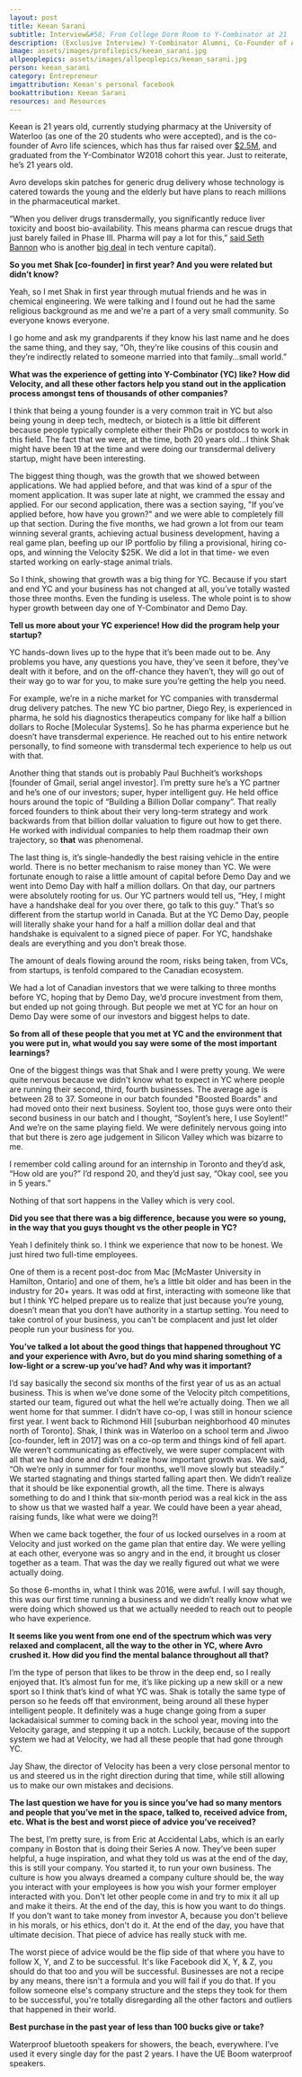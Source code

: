 ```yaml
---
layout: post
title: Keean Sarani
subtitle: Interview&#58; From College Dorm Room to Y-Combinator at 21
description: (Exclusive Interview) Y-Combinator Alumni, Co-Founder of Avro Life Sciences 
image: assets/images/profilepics/keean_sarani.jpg
allpeoplepics: assets/images/allpeoplepics/keean_sarani.jpg
person: keean_sarani
category: Entrepreneur
imgattribution: Keean's personal facebook
bookattribution: Keean Sarani
resources: and Resources
---
```


Keean is 21 years old, currently studying pharmacy at the University of Waterloo (as one of the 20 students who were accepted), and is the co-founder of Avro life sciences, which has thus far raised over <a href="https://www.crunchbase.com/organization/avro-life-science#section-related-hubs">$2.5M</a>, and graduated from the Y-Combinator W2018 cohort this year. Just to reiterate, he’s 21 years old. 

Avro develops skin patches for generic drug delivery whose technology is catered towards the young and the elderly but have plans to reach millions in the pharmaceutical market. 

“When you deliver drugs transdermally, you significantly reduce liver toxicity and boost bio-availability. This means pharma can rescue drugs that just barely failed in Phase III. Pharma will pay a lot for this,” <a href="https://techcrunch.com/2018/06/29/replacing-pills-with-a-band-aid-avro-life-sciences-thinks-theres-a-patch-for-that/">said Seth Bannon</a> who is another <a href="https://www.fifty.vc/team/seth-bannon/">big deal</a> in tech venture capital). 

<b>So you met Shak [co-founder] in first year? And you were related but didn’t know?</b>

Yeah, so I met Shak in first year through mutual friends and he was in chemical engineering. We were talking and I found out he had the same religious background as me and we're a part of a very small community. So everyone knows everyone. 

I go home and ask my grandparents if they know his last name and he does the same thing, and they say, “Oh, they’re like cousins of this cousin and they’re indirectly related to someone married into that family…small world.” 

<b>What was the experience of getting into Y-Combinator (YC) like? How did Velocity, and all these other factors help you stand out in the application process amongst tens of thousands of other companies?</b>

I think that being a young founder is a very common trait in YC but also being young in deep tech, medtech, or biotech is a little bit different because people typically complete either their PhDs or postdocs to work in this field. The fact that we were, at the time, both 20 years old...I think Shak might have been 19 at the time and were doing our transdermal delivery startup, might have been interesting.

The biggest thing though, was the growth that we showed between applications. We had applied before, and that was kind of a spur of the moment application. It was super late at night, we crammed the essay and applied. For our second application, there was a section saying, "If you’ve applied before, how have you grown?" and we were able to completely fill up that section. During the five months, we had grown a lot from our team winning several grants, achieving actual business development, having a real game plan, beefing up our IP portfolio by filing a provisional, hiring co-ops, and winning the Velocity $25K. We did a lot in that time- we even started working on early-stage animal trials. 

So I think, showing that growth was a big thing for YC. Because if you start and end YC and your business has not changed at all, you’ve totally wasted those three months. Even the funding is useless. The whole point is to show hyper growth between day one of Y-Combinator and Demo Day. 

<b>Tell us more about your YC experience! How did the program help your startup?</b>

YC hands-down lives up to the hype that it’s been made out to be. Any problems you have, any questions you have, they’ve seen it before, they’ve dealt with it before, and on the off-chance they haven’t, they will go out of their way go to war for you, to make sure you’re getting the help you need.

For example, we’re in a niche market for YC companies with transdermal drug delivery patches. The new YC bio partner, Diego Rey, is experienced in pharma, he sold his diagnostics therapeutics company for like half a billion dollars to Roche [Molecular Systems]. So he has pharma experience but he doesn’t have transdermal experience. He reached out to his entire network personally, to find someone with transdermal tech experience to help us out with that.

Another thing that stands out is probably Paul Buchheit’s workshops [founder of Gmail, serial angel investor]. I’m pretty sure he’s a YC partner and he’s one of our investors; super, hyper intelligent guy. He held office hours around the topic of “Building a Billion Dollar company”. That really forced founders to think about their very long-term strategy and work backwards from that billion dollar valuation to figure out how to get there. He worked with individual companies to help them roadmap their own trajectory, so <b>that</b> was phenomenal. 

The last thing is, it’s single-handedly the best raising vehicle in the entire world. There is no better mechanism to raise money than YC. We were fortunate enough to raise a little amount of capital before Demo Day and we went into Demo Day with half a million dollars. On that day, our partners were absolutely rooting for us. Our YC partners would tell us, “Hey, I might have a handshake deal for you over there, go talk to this guy.” That’s so different from the startup world in Canada. But at the YC Demo Day, people will literally shake your hand for a half a million dollar deal and that handshake is equivalent to a signed piece of paper. For YC, handshake deals are everything and you don’t break those. 

The amount of deals flowing around the room, risks being taken, from VCs, from startups, is tenfold compared to the Canadian ecosystem. 

We had a lot of Canadian investors that we were talking to three months before YC, hoping that by Demo Day, we’d procure investment from them, but ended up not going through. But people we met at YC for an hour on Demo Day were some of our investors and biggest helps to date. 

<b>So from all of these people that you met at YC and the environment that you were put in, what would you say were some of the most important learnings?</b>

One of the biggest things was that Shak and I were pretty young. We were quite nervous because we didn't know what to expect in YC where people are running their second, third, fourth businesses. The average age is between 28 to 37. Someone in our batch founded "Boosted Boards" and had moved onto their next business. Soylent too, those guys were onto their second business in our batch and I thought, “Soylent’s here, I use Soylent!” And we’re on the same playing field. We were definitely nervous going into that but there is zero age judgement in Silicon Valley which was bizarre to me. 

I remember cold calling around for an internship in Toronto and they’d ask, “How old are you?” I’d respond 20, and they’d just say, “Okay cool, see you in 5 years.” 

Nothing of that sort happens in the Valley which is very cool. 

<b>Did you see that there was a big difference, because you were so young, in the way that you guys thought vs the other people in YC?</b>

Yeah I definitely think so. I think we experience that now to be honest. We just hired two full-time employees. 

One of them is a recent post-doc from Mac [McMaster University in Hamilton, Ontario] and one of them, he’s a little bit older and has been in the industry for 20+ years. It was odd at first, interacting with someone like that but I think YC helped prepare us to realize that just because you’re young, doesn’t mean that you don’t have authority in a startup setting. You need to take control of your business, you can't be complacent and just let older people run your business for you. 

<b>You’ve talked a lot about the good things that happened throughout YC and your experience with Avro, but do you mind sharing something of a low-light or a screw-up you’ve had? And why was it important?</b>

I’d say basically the second six months of the first year of us as an actual business. This is when we’ve done some of the Velocity pitch competitions, started our team, figured out what the hell we’re actually doing. Then we all went home for that summer. I didn’t have co-op, I was still in honour science first year. I went back to Richmond Hill [suburban neighborhood 40 minutes north of Toronto]. Shak, I think was in Waterloo on a school term and Jiwoo [co-founder, left in 2017] was on a co-op term and things kind of fell apart. We weren’t communicating as effectively, we were super complacent with all that we had done and didn’t realize how important growth was. We said, “Oh we’re only in summer for four months, we’ll move slowly but steadily.” We started stagnating and things started falling apart then. We didn’t realize that it should be like exponential growth, all the time. There is always something to do and I think that six-month period was a real kick in the ass to show us that we wasted half a year. We could have been a year ahead, raising funds, like what were we doing?!

When we came back together, the four of us locked ourselves in a room at Velocity and just worked on the game plan that entire day. We were yelling at each other, everyone was so angry and in the end, it brought us closer together as a team. That was the day we really figured out what we were actually doing.

So those 6-months in, what I think was 2016, were awful. I will say though, this was our first time running a business and we didn’t really know what we were doing which showed us that we actually needed to reach out to people who have experience. 

<b>It seems like you went from one end of the spectrum which was very relaxed and complacent, all the way to the other in YC, where Avro crushed it. How did you find the mental balance throughout all that?</b>

I’m the type of person that likes to be throw in the deep end, so I really enjoyed that. It’s almost fun for me, it’s like picking up a new skill or a new sport so I think that’s kind of what YC was. Shak is totally the same type of person so he feeds off that environment, being around all these hyper intelligent people. It definitely was a huge change going from a super lackadaisical summer to coming back in the school year, moving into the Velocity garage, and stepping it up a notch. Luckily, because of the support system we had at Velocity, we had all these people that had gone through YC. 

Jay Shaw, the director of Velocity has been a very close personal mentor to us and steered us in the right direction during that time, while still allowing us to make our own mistakes and decisions.

<b>The last question we have for you is since you’ve had so many mentors and people that you’ve met in the space, talked to, received advice from, etc. What is the best and worst piece of advice you’ve received?</b>

The best, I’m pretty sure, is from Eric at Accidental Labs, which is an early company in Boston that is doing their Series A now. They’ve been super helpful, a huge inspiration, and what they told us was at the end of the day, this is still your company. You started it, to run your own business. The culture is how you always dreamed a company culture should be, the way you interact with your employees is how you wish your former employer interacted with you. Don't let other people come in and try to mix it all up and make it theirs. At the end of the day, this is how you want to do things. If you don't want to take money from investor A, because you don't believe in his morals, or his ethics, don't do it. At the end of the day, you have that ultimate decision. That piece of advice has really stuck with me.

The worst piece of advice would be the flip side of that where you have to follow X, Y, and Z to be successful. It's like Facebook did X, Y, & Z, you should do that too and you will be successful. Businesses are not a recipe by any means, there isn't a formula and you will fail if you do that. If you follow someone else's company structure and the steps they took for them to be successful, you're totally disregarding all the other factors and outliers that happened in their world. 

<b>Best purchase in the past year of less than 100 bucks give or take?</b>

Waterproof bluetooth speakers for showers, the beach, everywhere. I’ve used it every single day for the past 2 years. I have the UE Boom waterproof speakers. 





